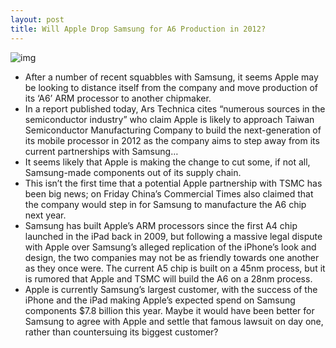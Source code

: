 ```yaml
---
layout: post
title: Will Apple Drop Samsung for A6 Production in 2012?
---
```

![img](http://media.idownloadblog.com/wp-content/uploads/2011/04/A5-Processor-e1303416422513.png)
* After a number of recent squabbles with Samsung, it seems Apple may be looking to distance itself from the company and move production of its ‘A6’ ARM processor to another chipmaker.
* In a report published today, Ars Technica cites “numerous sources in the semiconductor industry” who claim Apple is likely to approach Taiwan Semiconductor Manufacturing Company to build the next-generation of its mobile processor in 2012 as the company aims to step away from its current partnerships with Samsung…
* It seems likely that Apple is making the change to cut some, if not all, Samsung-made components out of its supply chain.
* This isn’t the first time that a potential Apple partnership with TSMC has been big news; on Friday China’s Commercial Times also claimed that the company would step in for Samsung to manufacture the A6 chip next year.
* Samsung has built Apple’s ARM processors since the first A4 chip launched in the iPad back in 2009, but following a massive legal dispute with Apple over Samsung’s alleged replication of the iPhone’s look and design, the two companies may not be as friendly towards one another as they once were. The current A5 chip is built on a 45nm process, but it is rumored that Apple and TSMC will build the A6 on a 28nm process.
* Apple is currently Samsung’s largest customer, with the success of the iPhone and the iPad making Apple’s expected spend on Samsung components $7.8 billion this year. Maybe it would have been better for Samsung to agree with Apple and settle that famous lawsuit on day one, rather than countersuing its biggest customer?

